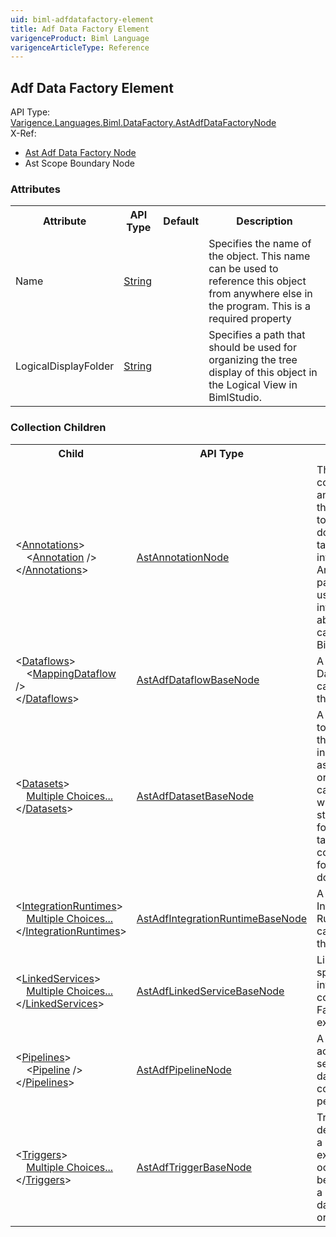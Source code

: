 ```yaml
---
uid: biml-adfdatafactory-element
title: Adf Data Factory Element
varigenceProduct: Biml Language
varigenceArticleType: Reference
---
```

## Adf Data Factory Element<div class="AssemblyInfoGroup"><div class="CrossReferenceGroup"><div class="CrossReferenceHeader">API Type:</div><div class="CrossReferenceValue"><a href="../api-reference/Varigence.Languages.Biml.DataFactory.AstAdfDataFactoryNode.html">Varigence.Languages.Biml.DataFactory.AstAdfDataFactoryNode</a></div></div><div class="CrossReferenceGroup"><div class="CrossReferenceHeader">X-Ref:</div><ul class="xrefRow"><li><a class='xref' href ="Varigence.Languages.Biml.DataFactory.AstAdfDataFactoryNode.html">Ast Adf Data Factory Node</a></li><li><span>Ast Scope Boundary Node</span></li></ul></div></div><div class="AttributeGroup"><h3>Attributes</h3><table id="AttributeList" class="AttributeList"><tbody><tr><th class="AttributeNameColumnHeader">Attribute</th><th class="AttributeTypeColumnHeader">API Type</th><th class="AttributeDefaultColumnHeader">Default</th><th class="AttributeSummaryColumnHeader">Description</th></tr><tr class="ad0"><td class="AttributeName">Name</td><td class="AttributeType"><a href="https://msdn.microsoft.com/en-us/library/System.String.aspx">String</a></td><td class="AttributeDefault">&nbsp;</td><td class="AttributeSummary"><div class ="SummaryItem">Specifies the name of the object.  This name can be used to reference this object from anywhere else in the program. This is a required property</div></td></tr><tr class="ad1"><td class="AttributeName">LogicalDisplayFolder</td><td class="AttributeType"><a href="https://msdn.microsoft.com/en-us/library/System.String.aspx">String</a></td><td class="AttributeDefault">&nbsp;</td><td class="AttributeSummary"><div class ="SummaryItem">Specifies a path that should be used for organizing the tree display of this object in the Logical View in BimlStudio. </div></td></tr></tbody></table></div><div class="ChildGroup">### Collection Children<table id="ChildList" class="ChildList"><tbody><tr><th class="ChildNameColumnHeader">Child</th><th class="ChildTypeColumnHeader">API Type</th><th class="ChildSummaryColumnHeader">Description</th></tr><tr class="cd0"><td class="ChildName"><span class="punc">&lt;</span><a href=Varigence.Languages.Biml.AstNode_Annotations.html">Annotations</a><span class="punc">&gt;</span><br />&nbsp;&nbsp;&nbsp;&nbsp;<span class="punc">&lt;</span><a href=Varigence.Languages.Biml.AstAnnotationNode.html">Annotation</a> <span class="punc">/&gt;</span><br /><span class="punc">&lt;/</span><a href=Varigence.Languages.Biml.AstNode_Annotations.html">Annotations</a><span class="punc">&gt;</span></td><td class="ChildType"><a href="../api-reference/Varigence.Languages.Biml.AstAnnotationNode.html">AstAnnotationNode</a></td><td class="ChildSummary"><div class ="SummaryItem">This is a collection of annotation items that can be used to specify documentation, tags, or other information.  Annotations are particularly useful for storing information about nodes that can be used by BimlScript code. </div> </td></tr><tr class="cd1"><td class="ChildName"><span class="punc">&lt;</span><a href=Varigence.Languages.Biml.DataFactory.AstAdfDataFactoryNode_Dataflows.html">Dataflows</a><span class="punc">&gt;</span><br />&nbsp;&nbsp;&nbsp;&nbsp;<span class="punc">&lt;</span><a href=Varigence.Languages.Biml.DataFactory.AstAdfMappingDataflowNode.html">MappingDataflow</a> <span class="punc">/&gt;</span><br /><span class="punc">&lt;/</span><a href=Varigence.Languages.Biml.DataFactory.AstAdfDataFactoryNode_Dataflows.html">Dataflows</a><span class="punc">&gt;</span></td><td class="ChildType"><a href="../api-reference/Varigence.Languages.Biml.DataFactory.AstAdfDataflowBaseNode.html">AstAdfDataflowBaseNode</a></td><td class="ChildSummary"><div class ="SummaryItem">A collection of Dataflows that can be used by the Data Factory. </div> </td></tr><tr class="cd0"><td class="ChildName"><span class="punc">&lt;</span><a href=Varigence.Languages.Biml.DataFactory.AstAdfDataFactoryNode_Datasets.html">Datasets</a><span class="punc">&gt;</span><br />&nbsp;&nbsp;&nbsp;&nbsp;<a href=Varigence.Languages.Biml.DataFactory.AstAdfDataFactoryNode_Datasets.html">Multiple Choices...</a><br /><span class="punc">&lt;/</span><a href=Varigence.Languages.Biml.DataFactory.AstAdfDataFactoryNode_Datasets.html">Datasets</a><span class="punc">&gt;</span></td><td class="ChildType"><a href="../api-reference/Varigence.Languages.Biml.DataFactory.AstAdfDatasetBaseNode.html">AstAdfDatasetBaseNode</a></td><td class="ChildSummary"><div class ="SummaryItem">A dataset points to the data that the user will use in their activities as either inputs or outputs. They can utilize data within different storage systems, for example tables, containers, files, folders or documents. </div> </td></tr><tr class="cd1"><td class="ChildName"><span class="punc">&lt;</span><a href=Varigence.Languages.Biml.DataFactory.AstAdfDataFactoryNode_IntegrationRuntimes.html">IntegrationRuntimes</a><span class="punc">&gt;</span><br />&nbsp;&nbsp;&nbsp;&nbsp;<a href=Varigence.Languages.Biml.DataFactory.AstAdfDataFactoryNode_IntegrationRuntimes.html">Multiple Choices...</a><br /><span class="punc">&lt;/</span><a href=Varigence.Languages.Biml.DataFactory.AstAdfDataFactoryNode_IntegrationRuntimes.html">IntegrationRuntimes</a><span class="punc">&gt;</span></td><td class="ChildType"><a href="../api-reference/Varigence.Languages.Biml.DataFactory.AstAdfIntegrationRuntimeBaseNode.html">AstAdfIntegrationRuntimeBaseNode</a></td><td class="ChildSummary"><div class ="SummaryItem">A collection of Integration Runtimes that can be used by the Data Factory. </div> </td></tr><tr class="cd0"><td class="ChildName"><span class="punc">&lt;</span><a href=Varigence.Languages.Biml.DataFactory.AstAdfDataFactoryNode_LinkedServices.html">LinkedServices</a><span class="punc">&gt;</span><br />&nbsp;&nbsp;&nbsp;&nbsp;<a href=Varigence.Languages.Biml.DataFactory.AstAdfDataFactoryNode_LinkedServices.html">Multiple Choices...</a><br /><span class="punc">&lt;/</span><a href=Varigence.Languages.Biml.DataFactory.AstAdfDataFactoryNode_LinkedServices.html">LinkedServices</a><span class="punc">&gt;</span></td><td class="ChildType"><a href="../api-reference/Varigence.Languages.Biml.DataFactory.AstAdfLinkedServiceBaseNode.html">AstAdfLinkedServiceBaseNode</a></td><td class="ChildSummary"><div class ="SummaryItem">Linked Services specify pertinent information to connect the Data Factory to the external entities. </div> </td></tr><tr class="cd1"><td class="ChildName"><span class="punc">&lt;</span><a href=Varigence.Languages.Biml.DataFactory.AstAdfDataFactoryNode_Pipelines.html">Pipelines</a><span class="punc">&gt;</span><br />&nbsp;&nbsp;&nbsp;&nbsp;<span class="punc">&lt;</span><a href=Varigence.Languages.Biml.DataFactory.AstAdfPipelineNode.html">Pipeline</a> <span class="punc">/&gt;</span><br /><span class="punc">&lt;/</span><a href=Varigence.Languages.Biml.DataFactory.AstAdfDataFactoryNode_Pipelines.html">Pipelines</a><span class="punc">&gt;</span></td><td class="ChildType"><a href="../api-reference/Varigence.Languages.Biml.DataFactory.AstAdfPipelineNode.html">AstAdfPipelineNode</a></td><td class="ChildSummary"><div class ="SummaryItem">A collection of activities, linked services, and datasets that combine to perform a task. </div> </td></tr><tr class="cd0"><td class="ChildName"><span class="punc">&lt;</span><a href=Varigence.Languages.Biml.DataFactory.AstAdfDataFactoryNode_Triggers.html">Triggers</a><span class="punc">&gt;</span><br />&nbsp;&nbsp;&nbsp;&nbsp;<a href=Varigence.Languages.Biml.DataFactory.AstAdfDataFactoryNode_Triggers.html">Multiple Choices...</a><br /><span class="punc">&lt;/</span><a href=Varigence.Languages.Biml.DataFactory.AstAdfDataFactoryNode_Triggers.html">Triggers</a><span class="punc">&gt;</span></td><td class="ChildType"><a href="../api-reference/Varigence.Languages.Biml.DataFactory.AstAdfTriggerBaseNode.html">AstAdfTriggerBaseNode</a></td><td class="ChildSummary"><div class ="SummaryItem">Triggers determine when a pipeline execution should occur, this can be time based (ie a certain time of day/week/month) or event based. </div> </td></tr></tbody></table></div>